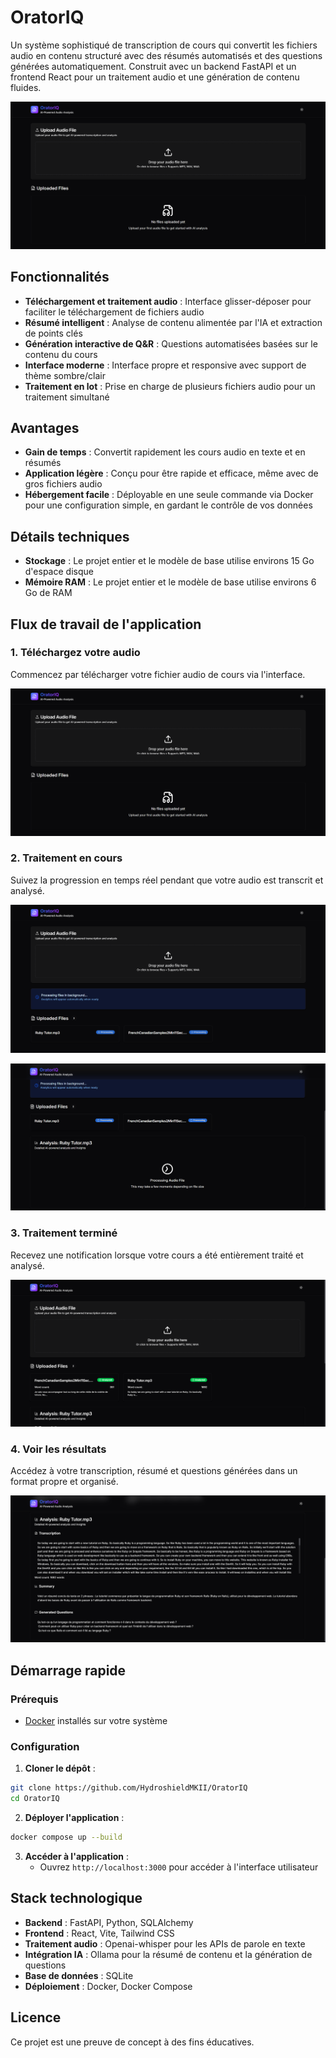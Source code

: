 # OratorIQ

Un système sophistiqué de transcription de cours qui convertit les fichiers audio en contenu structuré avec des résumés automatisés et des questions générées automatiquement. Construit avec un backend FastAPI et un frontend React pour un traitement audio et une génération de contenu fluides.

![Aperçu de l'application](assets/menu.png)

## Fonctionnalités

- **Téléchargement et traitement audio** : Interface glisser-déposer pour faciliter le téléchargement de fichiers audio
- **Résumé intelligent** : Analyse de contenu alimentée par l'IA et extraction de points clés
- **Génération interactive de Q&R** : Questions automatisées basées sur le contenu du cours
- **Interface moderne** : Interface propre et responsive avec support de thème sombre/clair
- **Traitement en lot** : Prise en charge de plusieurs fichiers audio pour un traitement simultané

## Avantages

- **Gain de temps** : Convertit rapidement les cours audio en texte et en résumés
- **Application légère** : Conçu pour être rapide et efficace, même avec de gros fichiers audio
- **Hébergement facile** : Déployable en une seule commande via Docker pour une configuration simple, en gardant le contrôle de vos données

## Détails techniques

- **Stockage** : Le projet entier et le modèle de base utilise environs 15 Go d'espace disque
- **Mémoire RAM** : Le projet entier et le modèle de base utilise environs 6 Go de RAM

## Flux de travail de l'application

### 1. Téléchargez votre audio
Commencez par télécharger votre fichier audio de cours via l'interface.

![Interface principale](assets/menu.png)

### 2. Traitement en cours
Suivez la progression en temps réel pendant que votre audio est transcrit et analysé.

![Vue de traitement](assets/process.png)

![Vue de traitement étendue](assets/process_expended.png)

### 3. Traitement terminé
Recevez une notification lorsque votre cours a été entièrement traité et analysé.

![Traitement terminé](assets/done.png)

### 4. Voir les résultats
Accédez à votre transcription, résumé et questions générées dans un format propre et organisé.

![Tableau de bord des résultats](assets/result.png)

## Démarrage rapide

### Prérequis
- [Docker](https://docs.docker.com/engine/install/) installés sur votre système

### Configuration

1. **Cloner le dépôt** :
```bash
git clone https://github.com/HydroshieldMKII/OratorIQ
cd OratorIQ
```

2. **Déployer l'application** :
```bash
docker compose up --build
```

3. **Accéder à l'application** :
    - Ouvrez `http://localhost:3000` pour accéder à l'interface utilisateur

## Stack technologique

- **Backend** : FastAPI, Python, SQLAlchemy
- **Frontend** : React, Vite, Tailwind CSS
- **Traitement audio** : Openai-whisper pour les APIs de parole en texte
- **Intégration IA** : Ollama pour la résumé de contenu et la génération de questions
- **Base de données** : SQLite
- **Déploiement** : Docker, Docker Compose

## Licence

Ce projet est une preuve de concept à des fins éducatives.

